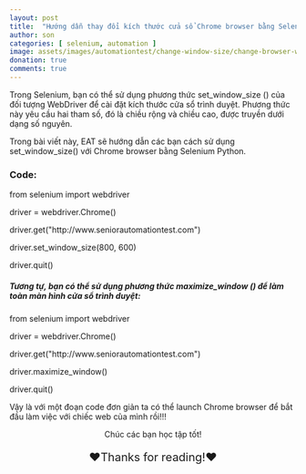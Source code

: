 ```yaml
---
layout: post
title:  "Hướng dẫn thay đổi kích thước cửa sổ Chrome browser bằng Selenium Python"
author: son
categories: [ selenium, automation ]
image: assets/images/automationtest/change-window-size/change-browser-window-size.png
donation: true
comments: true
---
```


Trong Selenium, bạn có thể sử dụng phương thức set_window_size () của đối tượng WebDriver để cài đặt kích thước cửa sổ trình duyệt. Phương thức này yêu cầu hai tham số, đó là chiều rộng và chiều cao, được truyền dưới dạng số nguyên.

Trong bài viết này, EAT sẽ hướng dẫn các bạn cách sử dụng set_window_size() với Chrome browser bằng Selenium Python.


### Code:

<div class="scriptCode">
  <p>from selenium import webdriver</p>
  <p>driver = webdriver.Chrome()</p>
  <p>driver.get("http://www.seniorautomationtest.com")</p>
  <p>driver.set_window_size(800, 600)</p>
  <p>driver.quit()</p>
</div>

##### Tương tự, bạn có thể sử dụng phương thức maximize_window () để làm toàn màn hình cửa sổ trình duyệt:

<div class="scriptCode">
  <p>from selenium import webdriver</p>
  <p>driver = webdriver.Chrome()</p>
  <p>driver.get("http://www.seniorautomationtest.com")</p>
  <p>driver.maximize_window()</p>
  <p>driver.quit()</p>
</div>


Vậy là với một đoạn code đơn giản ta có thể launch Chrome browser để bắt đầu làm việc với chiếc web của mình rồi!!!

<div>
    <p style=" text-align: center; ">Chúc các bạn học tập tốt!</p>
    <p style=" text-align: center; font-size: 20px; ">❤️Thanks for reading!❤️</p>
</div>